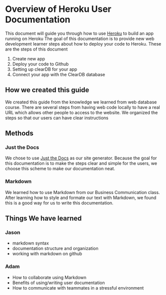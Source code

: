# Overview of Heroku User Documentation
This document will guide you through how to use [Heroku](https://www.heroku.com/) to build an app running on Heroku
The goal of this documentation is to provide new web development learner steps about how to deploy your code to Heroku.
These are the steps of this document
1. Create new app
2. Deploy your code to Github
3. Setting up clearDB for your app
4. Connect your app with the ClearDB database

## How we created this guide
We created this guide from the knowledge we learned from web database course. There are several steps from having web code locally to have a real URL which allows other people to access to the website. We organized the steps so that our users can have clear instructions
<br>
## Methods
### Just the Docs
We chose to use [Just the Docs](https://github.com/pmarsceill/just-the-docs) as our site generator. Because the goal for this documentation is to make the steps clear and simple for the users, we choose this scheme to make our documentation neat.
<br>
### Markdown
We learned how to use Markdown from our Business Communication class. After learning how to style and formate our text with Markdown, we found this is a good way for us to write this documentation.


## Things We have learned #

### Jason ###
- markdown syntax
- documentation structure and organization
- working with markdown on github
### Adam ###
- How to collaborate using Markdown
- Benefits of using/writing user documentation
- How to communicate with teammates in a stressful environment




